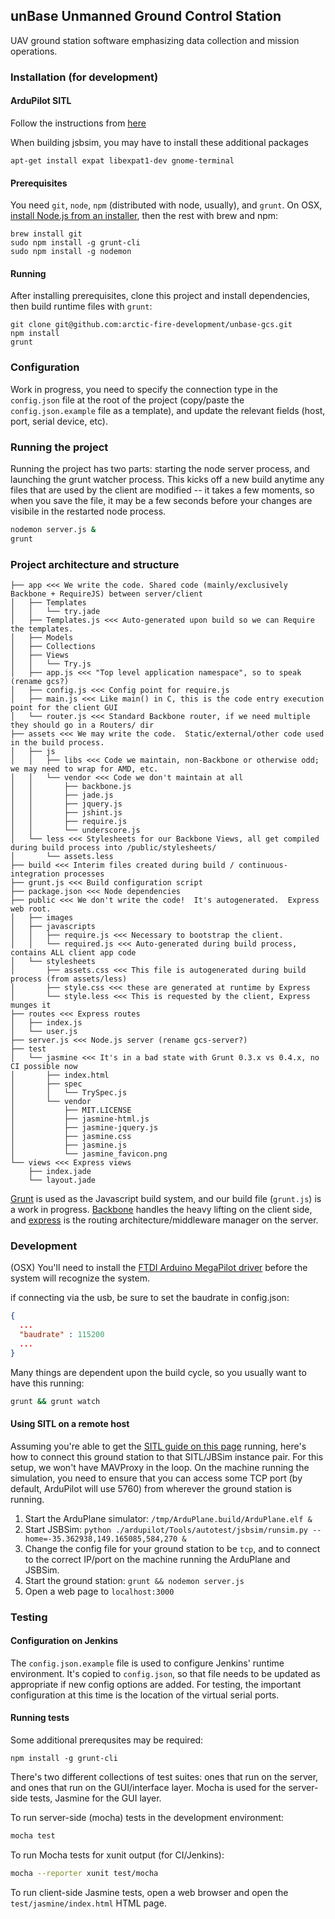 ## unBase Unmanned Ground Control Station

UAV ground station software emphasizing data collection and mission operations.

### Installation (for development)

#### ArduPilot SITL

Follow the instructions from [here](http://dev.ardupilot.com/wiki/setting-up-sitl-on-linux/)

When building jsbsim, you may have to install these additional packages

```apt-get install expat libexpat1-dev gnome-terminal```

#### Prerequisites

You need ```git```, ```node```, ```npm``` (distributed with node, usually), and ```grunt```.  On OSX, [install Node.js from an installer](http://nodejs.org/#download), then the rest with brew and npm:

```
brew install git
sudo npm install -g grunt-cli
sudo npm install -g nodemon
```

#### Running

After installing prerequisites, clone this project and install dependencies, then build runtime files with ```grunt```:

```
git clone git@github.com:arctic-fire-development/unbase-gcs.git
npm install
grunt
```

### Configuration

Work in progress, you need to specify the connection type in the ```config.json``` file at the root of the project (copy/paste the ```config.json.example``` file as a template), and update the relevant fields (host, port, serial device, etc).

### Running the project

Running the project has two parts: starting the node server process, and launching the grunt watcher process.  This kicks off a new build anytime any files that are used by the client are modified -- it takes a few moments, so when you save the file, it may be a few seconds before your changes are visibile in the restarted node process.

```bash
nodemon server.js &
grunt
```

### Project architecture and structure

```
├── app <<< We write the code. Shared code (mainly/exclusively Backbone + RequireJS) between server/client
│   ├── Templates
│   │   └── try.jade
│   ├── Templates.js <<< Auto-generated upon build so we can Require the templates.
│   ├── Models
│   ├── Collections
│   ├── Views
│   │   └── Try.js
│   ├── app.js <<< "Top level application namespace", so to speak (rename gcs?)
│   ├── config.js <<< Config point for require.js
│   ├── main.js <<< Like main() in C, this is the code entry execution point for the client GUI
│   └── router.js <<< Standard Backbone router, if we need multiple they should go in a Routers/ dir
├── assets <<< We may write the code.  Static/external/other code used in the build process.
│   ├── js
│   │   ├── libs <<< Code we maintain, non-Backbone or otherwise odd; we may need to wrap for AMD, etc.
│   │   └── vendor <<< Code we don't maintain at all
│   │       ├── backbone.js
│   │       ├── jade.js
│   │       ├── jquery.js
│   │       ├── jshint.js
│   │       ├── require.js
│   │       └── underscore.js
│   └── less <<< Stylesheets for our Backbone Views, all get compiled during build process into /public/stylesheets/
│       └── assets.less
├── build <<< Interim files created during build / continuous-integration processes
├── grunt.js <<< Build configuration script
├── package.json <<< Node dependencies
├── public <<< We don't write the code!  It's autogenerated.  Express web root.
│   ├── images
│   ├── javascripts
│   │   ├── require.js <<< Necessary to bootstrap the client.
│   │   └── required.js <<< Auto-generated during build process, contains ALL client app code
│   └── stylesheets
│       ├── assets.css <<< This file is autogenerated during build process (from assets/less)
│       ├── style.css <<< these are generated at runtime by Express
│       └── style.less <<< This is requested by the client, Express munges it
├── routes <<< Express routes
│   ├── index.js
│   └── user.js
├── server.js <<< Node.js server (rename gcs-server?)
├── test
│   └── jasmine <<< It's in a bad state with Grunt 0.3.x vs 0.4.x, no CI possible now
│       ├── index.html
│       ├── spec
│       │   └── TrySpec.js
│       └── vendor
│           ├── MIT.LICENSE
│           ├── jasmine-html.js
│           ├── jasmine-jquery.js
│           ├── jasmine.css
│           ├── jasmine.js
│           └── jasmine_favicon.png
└── views <<< Express views
    ├── index.jade
    └── layout.jade
```

[Grunt](http://gruntjs.com/) is used as the Javascript build system, and our build file (```grunt.js```) is a work in progress.  [Backbone](http://backbonejs.org/) handles the heavy lifting on the client side, and [express](http://expressjs.com/) is the routing architecture/middleware manager on the server.

### Development
(OSX) You'll need to install the [FTDI Arduino MegaPilot driver](http://www.ftdichip.com/Drivers/VCP.htm) before the system will recognize the system.

if connecting via the usb, be sure to set the baudrate in config.json:

```json
{
  ...
  "baudrate" : 115200
  ...
}
```

Many things are dependent upon the build cycle, so you usually want to have this running:

```bash
grunt && grunt watch
```

#### Using SITL on a remote host

Assuming you're able to get the [SITL guide on this page](http://dev.ardupilot.com/software-in-the-loop-sitl/) running, here's how to connect this ground station to that SITL/JBSim instance pair.  For this setup, we won't have MAVProxy in the loop.  On the machine running the simulation, you need to ensure that you can access some TCP port (by default, ArduPilot will use 5760) from wherever the ground station is running.

 1. Start the ArduPlane simulator: ```/tmp/ArduPlane.build/ArduPlane.elf &```
 2. Start JSBSim: ```python ./ardupilot/Tools/autotest/jsbsim/runsim.py --home=-35.362938,149.165085,584,270 &```
 3. Change the config file for your ground station to be ```tcp```, and to connect to the correct IP/port on  the machine running the ArduPlane and JSBSim.
 4. Start the ground station: ```grunt && nodemon server.js```
 5. Open a web page to ```localhost:3000```

### Testing

#### Configuration on Jenkins

The ```config.json.example``` file is used to configure Jenkins' runtime environment.  It's copied to ```config.json```, so that file needs to be updated as appropriate if new config options are added.  For testing, the important configuration at this time is the location of the virtual serial ports.

#### Running tests

Some additional prerequsites may be required:

```
npm install -g grunt-cli
```

There's two different collections of test suites: ones that run on the server, and ones that run on the GUI/interface layer.  Mocha is used for the server-side tests, Jasmine for the GUI layer.

To run server-side (mocha) tests in the development environment:

```bash
mocha test
```

To run Mocha tests for xunit output (for CI/Jenkins):

```bash
mocha --reporter xunit test/mocha
```

To run client-side Jasmine tests, open a web browser and open the ```test/jasmine/index.html``` HTML page.
